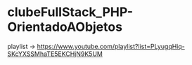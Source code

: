 # clubeFullStack_PHP-OrientadoAObjetos
playlist -> https://www.youtube.com/playlist?list=PLyugqHiq-SKcYXSSMhaTE5EKCHjN9K5UM
